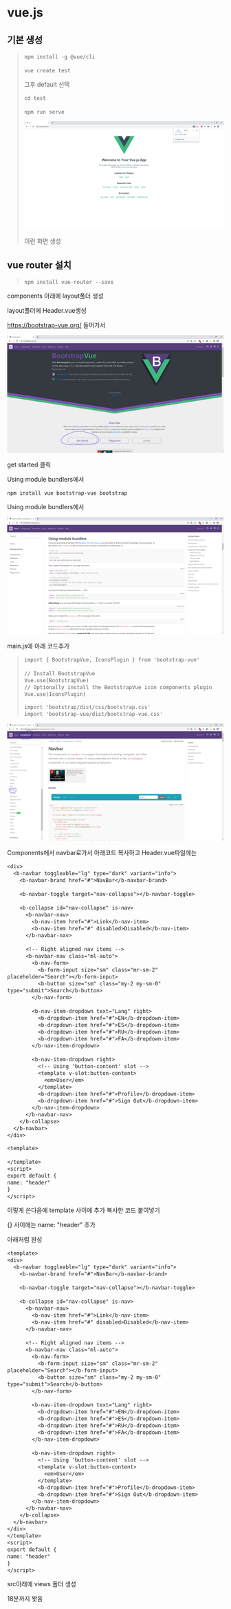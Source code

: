 # vue.js

## 기본 생성

> ```
> npm install -g @vue/cli
> 
> vue create test
> ```
>
> 그후 default 선택
>
> ```
> cd test
> 
> npm run serve
> ```
>
> ![image-20201014223427373](images/image-20201014223427373.png)
>
> 이런 화면 생성

## vue router 설치

> ```
> npm install vue-router --save
> ```

components 아래에 layout폴더 생성

layout폴더에 Header.vue생성

> 

https://bootstrap-vue.org/  들어가서

![image-20201014224848787](images/image-20201014224848787.png)

get started 클릭

Using module bundlers에서 

``` 
npm install vue bootstrap-vue bootstrap
```



Using module bundlers에서

![image-20201014225354085](images/image-20201014225354085.png)

main.js에 아래 코드추가

> ```
> import { BootstrapVue, IconsPlugin } from 'bootstrap-vue'
> 
> // Install BootstrapVue
> Vue.use(BootstrapVue)
> // Optionally install the BootstrapVue icon components plugin
> Vue.use(IconsPlugin)
> ```
>
> ```
> import 'bootstrap/dist/css/bootstrap.css'
> import 'bootstrap-vue/dist/bootstrap-vue.css'
> ```



![image-20201014225457244](images/image-20201014225457244.png)

Components에서 navbar로가서 아래코드 복사하고 Header.vue파일에는

```
<div>
  <b-navbar toggleable="lg" type="dark" variant="info">
    <b-navbar-brand href="#">NavBar</b-navbar-brand>

    <b-navbar-toggle target="nav-collapse"></b-navbar-toggle>

    <b-collapse id="nav-collapse" is-nav>
      <b-navbar-nav>
        <b-nav-item href="#">Link</b-nav-item>
        <b-nav-item href="#" disabled>Disabled</b-nav-item>
      </b-navbar-nav>

      <!-- Right aligned nav items -->
      <b-navbar-nav class="ml-auto">
        <b-nav-form>
          <b-form-input size="sm" class="mr-sm-2" placeholder="Search"></b-form-input>
          <b-button size="sm" class="my-2 my-sm-0" type="submit">Search</b-button>
        </b-nav-form>

        <b-nav-item-dropdown text="Lang" right>
          <b-dropdown-item href="#">EN</b-dropdown-item>
          <b-dropdown-item href="#">ES</b-dropdown-item>
          <b-dropdown-item href="#">RU</b-dropdown-item>
          <b-dropdown-item href="#">FA</b-dropdown-item>
        </b-nav-item-dropdown>

        <b-nav-item-dropdown right>
          <!-- Using 'button-content' slot -->
          <template v-slot:button-content>
            <em>User</em>
          </template>
          <b-dropdown-item href="#">Profile</b-dropdown-item>
          <b-dropdown-item href="#">Sign Out</b-dropdown-item>
        </b-nav-item-dropdown>
      </b-navbar-nav>
    </b-collapse>
  </b-navbar>
</div>
```



```
<template>

</template>
<script>
export default {
name: "header"
}
</script>
```

이렇게 쓴다음에 template 사이에 추가 복사한 코드 붙여넣기

{} 사이에는 name: "header" 추가



아래처럼 완성

```
<template>
<div>
  <b-navbar toggleable="lg" type="dark" variant="info">
    <b-navbar-brand href="#">NavBar</b-navbar-brand>

    <b-navbar-toggle target="nav-collapse"></b-navbar-toggle>

    <b-collapse id="nav-collapse" is-nav>
      <b-navbar-nav>
        <b-nav-item href="#">Link</b-nav-item>
        <b-nav-item href="#" disabled>Disabled</b-nav-item>
      </b-navbar-nav>

      <!-- Right aligned nav items -->
      <b-navbar-nav class="ml-auto">
        <b-nav-form>
          <b-form-input size="sm" class="mr-sm-2" placeholder="Search"></b-form-input>
          <b-button size="sm" class="my-2 my-sm-0" type="submit">Search</b-button>
        </b-nav-form>

        <b-nav-item-dropdown text="Lang" right>
          <b-dropdown-item href="#">EN</b-dropdown-item>
          <b-dropdown-item href="#">ES</b-dropdown-item>
          <b-dropdown-item href="#">RU</b-dropdown-item>
          <b-dropdown-item href="#">FA</b-dropdown-item>
        </b-nav-item-dropdown>

        <b-nav-item-dropdown right>
          <!-- Using 'button-content' slot -->
          <template v-slot:button-content>
            <em>User</em>
          </template>
          <b-dropdown-item href="#">Profile</b-dropdown-item>
          <b-dropdown-item href="#">Sign Out</b-dropdown-item>
        </b-nav-item-dropdown>
      </b-navbar-nav>
    </b-collapse>
  </b-navbar>
</div>
</template>
<script>
export default {
name: "header"
}
</script>
```

src아래에 views 폴더 생성



18분까지 봣음